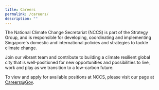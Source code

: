 ```yaml
---
title: Careers
permalink: /careers/
description: ""
---
```

The National Climate Change Secretariat (NCCS) is part of the Strategy Group, and is responsible for developing, coordinating and implementing Singapore's domestic and international policies and strategies to tackle climate change.

Join our vibrant team and contribute to building a climate resilient global city that is well-positioned for new opportunities and possibilities to live, work and play as we transition to a low-carbon future.

To view and apply for available positions at NCCS, please visit our page at [Careers@Gov](https://www.careers.gov.sg/employers/management/strategy-group).